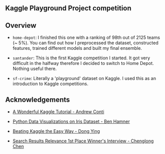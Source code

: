 ## Kaggle Playground Project competition

## Overview

- `home-depot`: I finished this one with a ranking of 98th out of 2125 teams (~ 5%). You can find out how I preprocessed the dataset, constructed features, trained different models and built my final ensemble. 
- `santander`: This is the first Kaggle competition I started. It got very difficult in the halfway therefore I decided to switch to Home Depot. Nothing useful there.

- `sf-crime`: Literally a 'playground' dataset on Kaggle. I used this as an introduction to Kaggle competitions.

## Acknowledgements

- [A Wonderful Kaggle Tutorial - Andrew Conti](http://nbviewer.jupyter.org/github/agconti/kaggle-titanic/blob/master/Titanic.ipynb)

- [Python Data Visualizations on Iris Dataset - Ben Hamner](https://www.kaggle.com/benhamner/d/uciml/iris/python-data-visualizations)

- [Beating Kaggle the Easy Way - Dong Ying](https://www.google.com/url?sa=t&rct=j&q=&esrc=s&source=web&cd=1&cad=rja&uact=8&ved=0ahUKEwiPxZHewLbMAhVKv5QKHb3PCGwQFggcMAA&url=http%3A%2F%2Fwww.ke.tu-darmstadt.de%2Flehre%2Farbeiten%2Fstudien%2F2015%2FDong_Ying.pdf&usg=AFQjCNE9o2BcEkqdnu_-lQ3EFD3eRAFWiw&sig2=oiU8TCEH57EYF9v9l6Scrw&bvm=bv.121070826,d.dGo)

- [Search Results Relevance 1st Place Winner's Interview - Chenglong Chen](https://github.com/ChenglongChen/Kaggle_CrowdFlower/blob/master/BlogPost/BlogPost.md)

